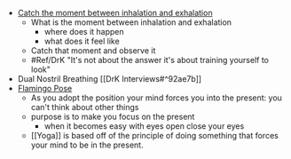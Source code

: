 - [Catch the moment between inhalation and exhalation](https://www.youtube.com/watch?v=n4jSkOjuLIg&t=5640s)
	- What is the moment between inhalation and exhalation
		- where does it happen
		- what does it feel like
	- Catch that moment and observe it
	- #Ref/DrK "It's not about the answer it's about training yourself to look"
- Dual Nostril Breathing [[DrK Interviews#^92ae7b]]
- [Flamingo Pose](https://youtu.be/UUC8qF5iDag?t=6195) 
	- As you adopt the position your mind forces you into the present: you can't think about other things
	- purpose is to make you focus on the present
		- when it becomes easy with eyes open close your eyes
	- [[Yoga]] is based off of the principle of doing something that forces your mind to be in the present. 